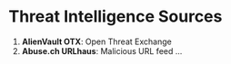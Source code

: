 # Threat Intelligence Sources

1. **AlienVault OTX**: Open Threat Exchange
2. **Abuse.ch URLhaus**: Malicious URL feed
...